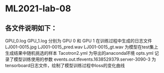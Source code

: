 # ML2021-lab-08
各文件说明如下：
--------------
GPU_0.log GPU_1.log 分别为 GPU 0 和 GPU 1 在训练过程中生成的日志文件
LJ001-0015.jpg  LJ001-0015_pred.wav LJ001-0015_gt.wav 为模型在test集上生成结果中随机挑选的样本
Tacotron2.yml 为导出的anaconda环境
opts.yml 记录了模型训练使用的参数
events.out.tfevents.1638529379.server-3090-3 为tensorboard日志文件，绘制了模型训练过程中loss的变化曲线
